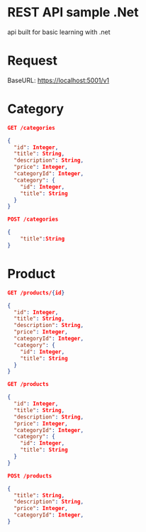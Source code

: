 # REST API sample .Net

api built for basic learning with .net

# Request

BaseURL: [https://localhost:5001/v1](https://localhost:5001/v1)

# Category

```json
GET /categories

{
  "id": Integer,
  "title": String,
  "description": String,
  "price": Integer,
  "categoryId": Integer,
  "category": {
    "id": Integer,
    "title": String
  }
}
```

```json
POST /categories

{
	"title":String
}
```

# Product

```json
GET /products/{id}

{
  "id": Integer,
  "title": String,
  "description": String,
  "price": Integer,
  "categoryId": Integer,
  "category": {
    "id": Integer,
    "title": String
  }
}
```

```json
GET /products

{
  "id": Integer,
  "title": String,
  "description": String,
  "price": Integer,
  "categoryId": Integer,
  "category": {
    "id": Integer,
    "title": String
  }
}
```

```json
POSt /products

{
  "title": String,
  "description": String,
  "price": Integer,
  "categoryId": Integer,
}
```

